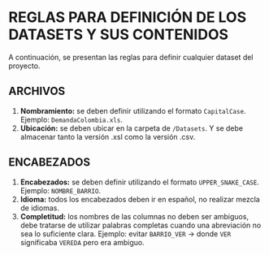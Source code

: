 # REGLAS PARA DEFINICIÓN DE LOS DATASETS Y SUS CONTENIDOS

A continuación, se presentan las reglas para definir cualquier dataset del proyecto.

## ARCHIVOS
1. **Nombramiento:** se deben definir utilizando el formato `CapitalCase`. Ejemplo: `DemandaColombia.xls`.
2. **Ubicación:** se deben ubicar en la carpeta de `/Datasets`. Y se debe almacenar tanto la versión .xsl como la versión .csv.

## ENCABEZADOS
1. **Encabezados:** se deben definir utilizando el formato `UPPER_SNAKE_CASE`. Ejemplo: `NOMBRE_BARRIO`.
2. **Idioma:** todos los encabezados deben ir en español, no realizar mezcla de idiomas.
3. **Completitud:** los nombres de las columnas no deben ser ambiguos, debe tratarse de utilizar palabras completas cuando una abreviación no sea lo suficiente clara. Ejemplo: evitar `BARRIO_VER` -> donde `VER` significaba `VEREDA` pero era ambiguo.

